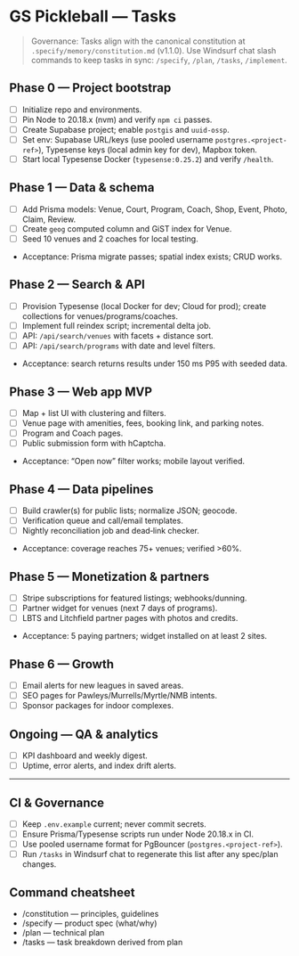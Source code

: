 # GS Pickleball — Tasks

> Governance: Tasks align with the canonical constitution at
> `.specify/memory/constitution.md` (v1.1.0). Use Windsurf chat slash commands
> to keep tasks in sync: `/specify`, `/plan`, `/tasks`, `/implement`.

## Phase 0 — Project bootstrap
- [ ] Initialize repo and environments.
- [ ] Pin Node to 20.18.x (nvm) and verify `npm ci` passes.
- [ ] Create Supabase project; enable `postgis` and `uuid-ossp`.
- [ ] Set env: Supabase URL/keys (use pooled username `postgres.<project-ref>`),
      Typesense keys (local admin key for dev), Mapbox token.
- [ ] Start local Typesense Docker (`typesense:0.25.2`) and verify `/health`.

## Phase 1 — Data & schema
- [ ] Add Prisma models: Venue, Court, Program, Coach, Shop, Event, Photo, Claim, Review.
- [ ] Create `geog` computed column and GiST index for Venue.
- [ ] Seed 10 venues and 2 coaches for local testing.
- Acceptance: Prisma migrate passes; spatial index exists; CRUD works.

## Phase 2 — Search & API
- [ ] Provision Typesense (local Docker for dev; Cloud for prod); create
      collections for venues/programs/coaches.
- [ ] Implement full reindex script; incremental delta job.
- [ ] API: `/api/search/venues` with facets + distance sort.
- [ ] API: `/api/search/programs` with date and level filters.
- Acceptance: search returns results under 150 ms P95 with seeded data.

## Phase 3 — Web app MVP
- [ ] Map + list UI with clustering and filters.
- [ ] Venue page with amenities, fees, booking link, and parking notes.
- [ ] Program and Coach pages.
- [ ] Public submission form with hCaptcha.
- Acceptance: “Open now” filter works; mobile layout verified.

## Phase 4 — Data pipelines
- [ ] Build crawler(s) for public lists; normalize JSON; geocode.
- [ ] Verification queue and call/email templates.
- [ ] Nightly reconciliation job and dead‑link checker.
- Acceptance: coverage reaches 75+ venues; verified >60%.

## Phase 5 — Monetization & partners
- [ ] Stripe subscriptions for featured listings; webhooks/dunning.
- [ ] Partner widget for venues (next 7 days of programs).
- [ ] LBTS and Litchfield partner pages with photos and credits.
- Acceptance: 5 paying partners; widget installed on at least 2 sites.

## Phase 6 — Growth
- [ ] Email alerts for new leagues in saved areas.
- [ ] SEO pages for Pawleys/Murrells/Myrtle/NMB intents.
- [ ] Sponsor packages for indoor complexes.

## Ongoing — QA & analytics
- [ ] KPI dashboard and weekly digest.
- [ ] Uptime, error alerts, and index drift alerts.

---

## CI & Governance
- [ ] Keep `.env.example` current; never commit secrets.
- [ ] Ensure Prisma/Typesense scripts run under Node 20.18.x in CI.
- [ ] Use pooled username format for PgBouncer (`postgres.<project-ref>`).
- [ ] Run `/tasks` in Windsurf chat to regenerate this list after any spec/plan changes.

## Command cheatsheet
- /constitution — principles, guidelines
- /specify — product spec (what/why)
- /plan — technical plan
- /tasks — task breakdown derived from plan
